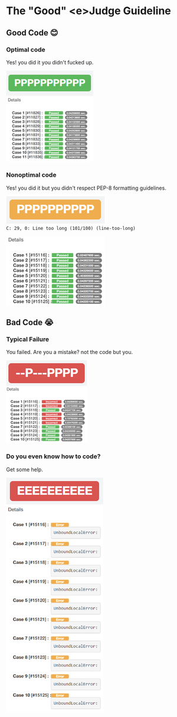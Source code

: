 # The "Good" \<e>Judge Guideline

## Good Code 😊

### Optimal code
Yes! you did it you didn't fucked up.
<br>

![Passing](/jarukrit/assets/Pass.PNG)<br>
<img src="./assets/PassTC.PNG" width="236">

### Nonoptimal code

Yes! you did it but you didn't respect PEP-8 formatting guidelines.

![Passing](/jarukrit/assets/PassNotOptimal.PNG)<br>
`C: 29, 0: Line too long (101/100) (line-too-long)`

<img src="./assets/PassNotOptimalTC.PNG" width="267">

## Bad Code 😭

### Typical Failure

You failed. Are you a mistake? not the code but you.

![Passing](/jarukrit/assets/Fail.PNG)<br>
<img src="./assets/FailTC.PNG" width="220">

### Do you even know how to code?

Get some help.

![Passing](/jarukrit/assets/Error.PNG)<br>
<img src="./assets/ErrorTC.PNG" width="263">

